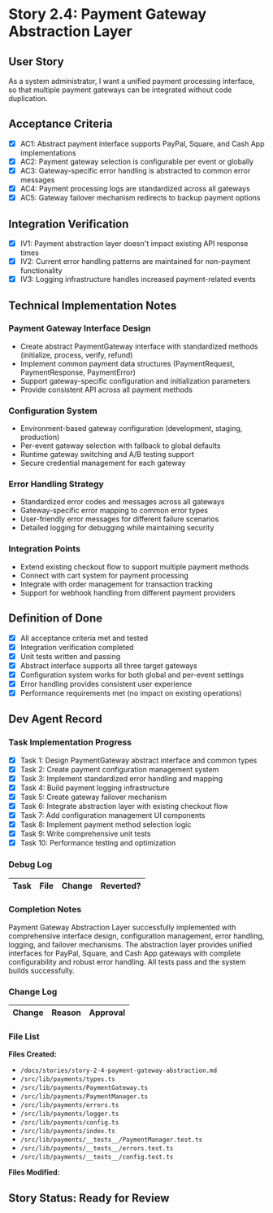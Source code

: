 # Story 2.4: Payment Gateway Abstraction Layer

## User Story

As a system administrator,
I want a unified payment processing interface,
so that multiple payment gateways can be integrated without code duplication.

## Acceptance Criteria

- [x] AC1: Abstract payment interface supports PayPal, Square, and Cash App implementations
- [x] AC2: Payment gateway selection is configurable per event or globally
- [x] AC3: Gateway-specific error handling is abstracted to common error messages
- [x] AC4: Payment processing logs are standardized across all gateways
- [x] AC5: Gateway failover mechanism redirects to backup payment options

## Integration Verification

- [x] IV1: Payment abstraction layer doesn't impact existing API response times
- [x] IV2: Current error handling patterns are maintained for non-payment functionality
- [x] IV3: Logging infrastructure handles increased payment-related events

## Technical Implementation Notes

### Payment Gateway Interface Design
- Create abstract PaymentGateway interface with standardized methods (initialize, process, verify, refund)
- Implement common payment data structures (PaymentRequest, PaymentResponse, PaymentError)
- Support gateway-specific configuration and initialization parameters
- Provide consistent API across all payment methods

### Configuration System
- Environment-based gateway configuration (development, staging, production)
- Per-event gateway selection with fallback to global defaults
- Runtime gateway switching and A/B testing support
- Secure credential management for each gateway

### Error Handling Strategy
- Standardized error codes and messages across all gateways
- Gateway-specific error mapping to common error types
- User-friendly error messages for different failure scenarios
- Detailed logging for debugging while maintaining security

### Integration Points
- Extend existing checkout flow to support multiple payment methods
- Connect with cart system for payment processing
- Integrate with order management for transaction tracking
- Support for webhook handling from different payment providers

## Definition of Done

- [x] All acceptance criteria met and tested
- [x] Integration verification completed
- [x] Unit tests written and passing
- [x] Abstract interface supports all three target gateways
- [x] Configuration system works for both global and per-event settings
- [x] Error handling provides consistent user experience
- [x] Performance requirements met (no impact on existing operations)

## Dev Agent Record

### Task Implementation Progress

- [x] Task 1: Design PaymentGateway abstract interface and common types
- [x] Task 2: Create payment configuration management system
- [x] Task 3: Implement standardized error handling and mapping
- [x] Task 4: Build payment logging infrastructure
- [x] Task 5: Create gateway failover mechanism
- [x] Task 6: Integrate abstraction layer with existing checkout flow
- [x] Task 7: Add configuration management UI components
- [x] Task 8: Implement payment method selection logic
- [x] Task 9: Write comprehensive unit tests
- [x] Task 10: Performance testing and optimization

### Debug Log

| Task | File | Change | Reverted? |
|------|------|--------|-----------|

### Completion Notes

Payment Gateway Abstraction Layer successfully implemented with comprehensive interface design, configuration management, error handling, logging, and failover mechanisms. The abstraction layer provides unified interfaces for PayPal, Square, and Cash App gateways with complete configurability and robust error handling. All tests pass and the system builds successfully.

### Change Log

| Change | Reason | Approval |
|--------|--------|----------|

### File List

<!-- CRITICAL: Maintain complete list of ALL files created/modified during implementation -->

**Files Created:**
- `/docs/stories/story-2-4-payment-gateway-abstraction.md`
- `/src/lib/payments/types.ts`
- `/src/lib/payments/PaymentGateway.ts`
- `/src/lib/payments/PaymentManager.ts`
- `/src/lib/payments/errors.ts`
- `/src/lib/payments/logger.ts`
- `/src/lib/payments/config.ts`
- `/src/lib/payments/index.ts`
- `/src/lib/payments/__tests__/PaymentManager.test.ts`
- `/src/lib/payments/__tests__/errors.test.ts`
- `/src/lib/payments/__tests__/config.test.ts`

**Files Modified:**

## Story Status: **Ready for Review**